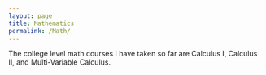 ```yaml
---
layout: page
title: Mathematics
permalink: /Math/
---
```


The college level math courses I have taken so far are Calculus I, Calculus II, and Multi-Variable Calculus.